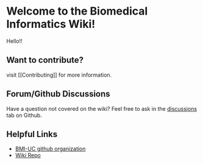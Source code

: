 # Welcome to the Biomedical Informatics Wiki!
Hello!!
## Want to contribute?
visit [[Contributing]] for more information.

## Forum/Github Discussions
Have a question not covered on the wiki? Feel free to ask in the [discussions](https://github.com/BMI-UC/Wiki/discussions) tab on Github. 

## Helpful Links
- [BMI-UC github organization](https://github.com/BMI-UC)
- [Wiki Repo](https://github.com/BMI-UC/Wiki)
